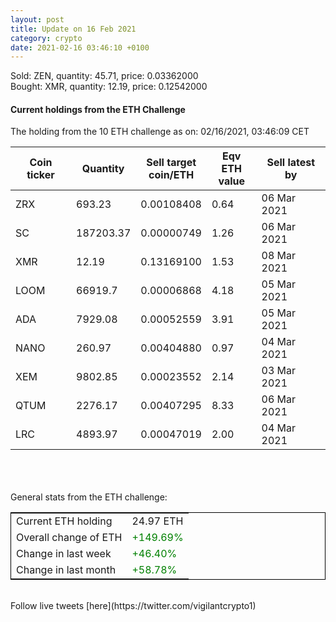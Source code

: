 ```yaml
---
layout: post
title: Update on 16 Feb 2021
category: crypto
date: 2021-02-16 03:46:10 +0100
---
```

<!-- Global site tag (gtag.js) - Google Analytics -->
<script async src="https://www.googletagmanager.com/gtag/js?id=UA-103831149-5"></script>
<script>
  window.dataLayer = window.dataLayer || [];
  function gtag(){dataLayer.push(arguments);}
  gtag('js', new Date());

  gtag('config', 'UA-103831149-5');
</script>
Sold: ZEN, quantity:        45.71, price:   0.03362000<br>Bought: XMR, quantity:        12.19, price:   0.12542000<br>

#### Current holdings from the ETH Challenge

The holding from the 10 ETH challenge as on: 02/16/2021, 03:46:09 CET

|Coin ticker|Quantity|Sell target<br>coin/ETH|Eqv ETH<br>value|Sell latest by|
|-----------|--------|-----------|-----------|--------------|
ZRX|693.23|  0.00108408|0.64|06 Mar 2021|
SC|187203.37|  0.00000749|1.26|06 Mar 2021|
XMR|12.19|  0.13169100|1.53|08 Mar 2021|
LOOM|66919.7|  0.00006868|4.18|05 Mar 2021|
ADA|7929.08|  0.00052559|3.91|05 Mar 2021|
NANO|260.97|  0.00404880|0.97|04 Mar 2021|
XEM|9802.85|  0.00023552|2.14|03 Mar 2021|
QTUM|2276.17|  0.00407295|8.33|06 Mar 2021|
LRC|4893.97|  0.00047019|2.00|04 Mar 2021|

<br>
<br>
<br>
General stats from the ETH challenge:

<table style="border:1px solid black;margin-left:auto;margin-right:auto;">
	<tbody>
	<tr>
		<td>Current ETH holding</td>
		<td>     24.97 ETH</td>
	</tr>
	<tr>
		<td>Overall change of ETH</td>
		<td><font color="green">+149.69%</font></td>
	</tr>
	<tr>
		<td>Change in last week</td>
		<td><font color="green">+46.40%</font></td>
	</tr>
	<tr>
		<td>Change in last month</td>
		<td><font color="green">+58.78%</font></td>
	</tr>
	</tbody>
</table>

<br>
Follow live tweets [here](https://twitter.com/vigilantcrypto1)
<br>
<br>